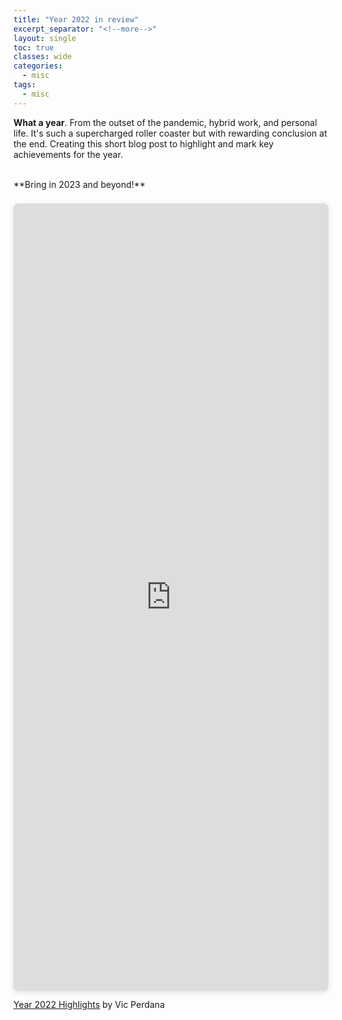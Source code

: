 ```yaml
---
title: "Year 2022 in review"
excerpt_separator: "<!--more-->"
layout: single
toc: true
classes: wide
categories:
  - misc
tags:
  - misc
---
```


**What a year**.  From the outset of the pandemic, hybrid work, and personal life.  It's such a supercharged roller coaster but with rewarding conclusion at the end.  Creating this short blog post to highlight and mark key achievements for the year.  

<br>
**Bring in 2023 and beyond!**
<br>
<html>
<div style="position: relative; width: 100%; height: 0; padding-top: 250.0000%;
 padding-bottom: 0; box-shadow: 0 2px 8px 0 rgba(63,69,81,0.16); margin-top: 1.6em; margin-bottom: 0.9em; overflow: hidden;
 border-radius: 8px; will-change: transform;">
  <iframe loading="lazy" style="position: absolute; width: 100%; height: 100%; top: 0; left: 0; border: none; padding: 0;margin: 0;"
    src="https:&#x2F;&#x2F;www.canva.com&#x2F;design&#x2F;DAFVP-UScXY&#x2F;view?embed" allowfullscreen="allowfullscreen" allow="fullscreen">
  </iframe>
</div>
<a href="https:&#x2F;&#x2F;www.canva.com&#x2F;design&#x2F;DAFVP-UScXY&#x2F;view?utm_content=DAFVP-UScXY&amp;utm_campaign=designshare&amp;utm_medium=embeds&amp;utm_source=link" target="_blank" rel="noopener">Year 2022 Highlights</a> by Vic Perdana
</html>